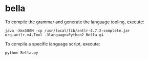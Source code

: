 # bella

To compile the grammar and generate the language tooling, execute:

```
java -Xmx500M -cp /usr/local/lib/antlr-4.7.2-complete.jar org.antlr.v4.Tool -Dlanguage=Python2 Bella.g4
```

To compile a specific language script, execute:

```
python Bella.py
```

